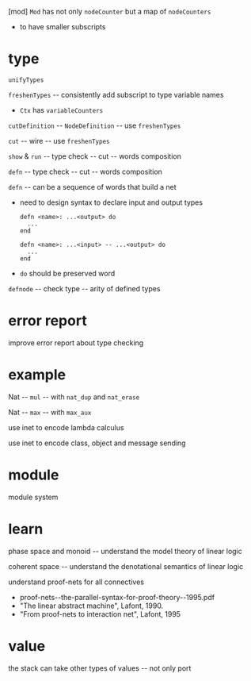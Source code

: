 [mod] `Mod` has not only `nodeCounter` but a map of `nodeCounters`

- to have smaller subscripts

# type

`unifyTypes`

`freshenTypes` -- consistently add subscript to type variable names

- `Ctx` has `variableCounters`

`cutDefinition` -- `NodeDefinition` -- use `freshenTypes`

`cut` -- wire -- use `freshenTypes`

`show` & `run` -- type check -- cut -- words composition

`defn` -- type check -- cut -- words composition

`defn` -- can be a sequence of words that build a net

- need to design syntax to declare input and output types

  ```inet
  defn <name>: ...<output> do
    ...
  end

  defn <name>: ...<input> -- ...<output> do
    ...
  end
  ```

- `do` should be preserved word

`defnode` -- check type -- arity of defined types

# error report

improve error report about type checking

# example

Nat -- `mul` -- with `nat_dup` and `nat_erase`

Nat -- `max` -- with `max_aux`

use inet to encode lambda calculus

use inet to encode class, object and message sending

# module

module system

# learn

phase space and monoid -- understand the model theory of linear logic

coherent space -- understand the denotational semantics of linear logic

understand proof-nets for all connectives

- proof-nets--the-parallel-syntax-for-proof-theory--1995.pdf
- "The linear abstract machine", Lafont, 1990.
- "From proof-nets to interaction net", Lafont, 1995

# value

the stack can take other types of values -- not only port
